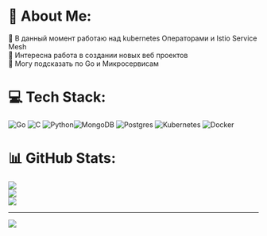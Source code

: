 # 💫 About Me:
🔭 В данный момент работаю над kubernetes Операторами и Istio Service Mesh <br>🤝 Интересна работа в создании новых веб проектов <br>💬 Могу подсказать по Go и Микросервисам


# 💻 Tech Stack:
![Go](https://img.shields.io/badge/go-%2300ADD8.svg?style=for-the-badge&logo=go&logoColor=white) ![C](https://img.shields.io/badge/c-%2300599C.svg?style=for-the-badge&logo=c&logoColor=white) ![Python](https://img.shields.io/badge/python-3670A0?style=for-the-badge&logo=python&logoColor=ffdd54)![MongoDB](https://img.shields.io/badge/MongoDB-%234ea94b.svg?style=for-the-badge&logo=mongodb&logoColor=white) ![Postgres](https://img.shields.io/badge/postgres-%23316192.svg?style=for-the-badge&logo=postgresql&logoColor=white) ![Kubernetes](https://img.shields.io/badge/kubernetes-%23326ce5.svg?style=for-the-badge&logo=kubernetes&logoColor=white) ![Docker](https://img.shields.io/badge/docker-%230db7ed.svg?style=for-the-badge&logo=docker&logoColor=white)
# 📊 GitHub Stats:
![](https://github-readme-stats.vercel.app/api?username=fortuneq&theme=default&hide_border=false&include_all_commits=false&count_private=false)<br/>
![](https://github-readme-streak-stats.herokuapp.com/?user=fortuneq&theme=default&hide_border=false)<br/>
![](https://github-readme-stats.vercel.app/api/top-langs/?username=fortuneq&theme=default&hide_border=false&include_all_commits=false&count_private=false&layout=compact)

---
[![](https://visitcount.itsvg.in/api?id=fortuneq&icon=0&color=0)](https://visitcount.itsvg.in)
